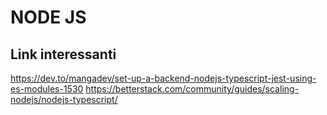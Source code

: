 # NODE JS

## Link interessanti

<https://dev.to/mangadev/set-up-a-backend-nodejs-typescript-jest-using-es-modules-1530>
<https://betterstack.com/community/guides/scaling-nodejs/nodejs-typescript/>
